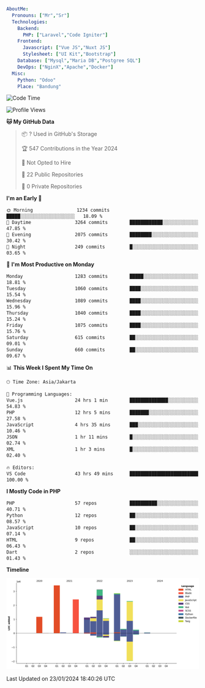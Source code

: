 ```yaml
AboutMe:
  Pronouns: ["Mr","Sr"]
  Technologies:
    Backend:
      PHP: ["Laravel","Code Igniter"]
    Frontend:
      Javascript: ["Vue JS","Nuxt JS"]
      Stylesheet: ["UI Kit","Bootstrap"]
    Database: ["Mysql","Maria DB","Postgree SQL"]
    DevOps: ["NginX","Apache","Docker"]
  Misc:
    Python: "Odoo"
    Place: "Bandung"
```

<!--START_SECTION:waka-->
![Code Time](http://img.shields.io/badge/Code%20Time-1%2C133%20hrs%2034%20mins-blue)

![Profile Views](http://img.shields.io/badge/Profile%20Views-0-blue)

**🐱 My GitHub Data** 

> 📦 ? Used in GitHub's Storage 
 > 
> 🏆 547 Contributions in the Year 2024
 > 
> 🚫 Not Opted to Hire
 > 
> 📜 22 Public Repositories 
 > 
> 🔑 0 Private Repositories 
 > 
**I'm an Early 🐤** 

```text
🌞 Morning                1234 commits        █████░░░░░░░░░░░░░░░░░░░░   18.09 % 
🌆 Daytime                3264 commits        ████████████░░░░░░░░░░░░░   47.85 % 
🌃 Evening                2075 commits        ████████░░░░░░░░░░░░░░░░░   30.42 % 
🌙 Night                  249 commits         █░░░░░░░░░░░░░░░░░░░░░░░░   03.65 % 
```
📅 **I'm Most Productive on Monday** 

```text
Monday                   1283 commits        █████░░░░░░░░░░░░░░░░░░░░   18.81 % 
Tuesday                  1060 commits        ████░░░░░░░░░░░░░░░░░░░░░   15.54 % 
Wednesday                1089 commits        ████░░░░░░░░░░░░░░░░░░░░░   15.96 % 
Thursday                 1040 commits        ████░░░░░░░░░░░░░░░░░░░░░   15.24 % 
Friday                   1075 commits        ████░░░░░░░░░░░░░░░░░░░░░   15.76 % 
Saturday                 615 commits         ██░░░░░░░░░░░░░░░░░░░░░░░   09.01 % 
Sunday                   660 commits         ██░░░░░░░░░░░░░░░░░░░░░░░   09.67 % 
```


📊 **This Week I Spent My Time On** 

```text
🕑︎ Time Zone: Asia/Jakarta

💬 Programming Languages: 
Vue.js                   24 hrs 1 min        ██████████████░░░░░░░░░░░   54.83 % 
PHP                      12 hrs 5 mins       ███████░░░░░░░░░░░░░░░░░░   27.58 % 
JavaScript               4 hrs 35 mins       ███░░░░░░░░░░░░░░░░░░░░░░   10.46 % 
JSON                     1 hr 11 mins        █░░░░░░░░░░░░░░░░░░░░░░░░   02.74 % 
XML                      1 hr 3 mins         █░░░░░░░░░░░░░░░░░░░░░░░░   02.40 % 

🔥 Editors: 
VS Code                  43 hrs 49 mins      █████████████████████████   100.00 % 
```

**I Mostly Code in PHP** 

```text
PHP                      57 repos            ██████████░░░░░░░░░░░░░░░   40.71 % 
Python                   12 repos            ██░░░░░░░░░░░░░░░░░░░░░░░   08.57 % 
JavaScript               10 repos            ██░░░░░░░░░░░░░░░░░░░░░░░   07.14 % 
HTML                     9 repos             ██░░░░░░░░░░░░░░░░░░░░░░░   06.43 % 
Dart                     2 repos             ░░░░░░░░░░░░░░░░░░░░░░░░░   01.43 % 
```



**Timeline**

![Lines of Code chart](https://raw.githubusercontent.com/vheins/vheins/main/assets/bar_graph.png)


 Last Updated on 23/01/2024 18:40:26 UTC
<!--END_SECTION:waka-->
